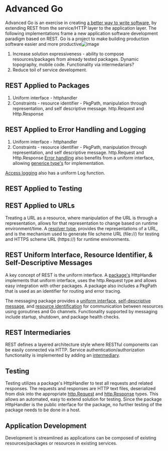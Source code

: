 # Advanced Go

Advanced Go is an exercise in creating [a better way to write software][robpike], by extending REST from the service/HTTP layer to the application layer. The following implementations frame a new application software development paradigm based on REST. 
Go is a project to make building production software easier and more productive![image](https://github.com/advanced-go/advanced-go/assets/150920695/d354c4dd-5861-45cd-a2bb-9690625691f7)

1. Increase solution expressiveness - ability to compose resources/packages from already tested packages. Dynamic topography, mobile code. Functionality via intermedariars?
2. Reduce toil of service development.

## REST Applied to Packages
1. Uniform interface - httphandler
2. Constraints - resource identifier - PkgPath, manipulation through representation, and self descriptive message. http.Request and Http.Response


## REST Applied to Error Handling and Logging
1. Uniform interface - httphandler
2. Constraints - resource identifier - PkgPath, manipulation through representation, and self descriptive message. http.Request and Http.Response
[Error handling][errorhandler] also benefits from a uniform interface, allowing [generice type's][loghandler] for implementation. 

[Access logging][logger] also has a uniform Log function.  

## REST Applied to Testing

## REST Applied to URLs
Treating a URL as a resource, where manipulation of the URL is through a representation, allows for that representation to change based on runtime environment/time. A [resolver type][resolver], provides the representations of a URL, and is the mechanism used to generate file scheme URL (file://) for testing and HTTPS scheme URL (https://) for runtime environments.


## REST Uniform Interface, Resource Identifier, & Self-Descriptive Messages
A key concept of REST is the uniform interface. A [package's][domainservice] HttpHandler implements that uniform interface, uses the http.Request type and allows easy integration with other packages. A package also includes a PkgPath that is used as an identifier for routing and error tracing.

The messaging package provides a [uniform interface][msgsend], [self-descriptive message][msgcore], and [resource identification][msgcore] for communication between resources using goroutines and Go channels. Functionality supported by messaging include startup, shutdown, and package health checks.



## REST Intermediaries
REST defines a layered architecture style where RESTful components can be easily connected via HTTP. Service authentication/authorization functionality is implemented by adding an [intermediary][intermediary].


## Testing
Testing utilizes a package's HttpHandler to test all requests and related responses. The requests and responses are HTTP text files, deserialized from disk into the appropriate [http.Request][httprequest] and [http.Response][httpresponse] types. This allows an automated, easy to extend solution for testing. Since the package HttpHandler is the public interface for the package, no further testing of the package needs to be done in a host.  

## Application Development
Development is streamlined as applications can be composed of existing resources/packages or resources in existing services. 

[robpike]: <https://thenewstack.io/golang-co-creator-rob-pike-what-go-got-right-and-wrong>
[errorhandler]: <https://pkg.go.dev/github.com/advanced-go/core/runtime#ErrorHandler>
[loghandler]: <https://pkg.go.dev/github.com/advanced-go/core/runtime#Log>
[msgcore]: <https://pkg.go.dev/github.com/advanced-go/core/messaging#Message>
[msgsend]: <https://pkg.go.dev/github.com/advanced-go/core/messaging#SendFunc>
[domainservice]: <https://pkg.go.dev/github.com/advanced-go/example-domain/service>
[logger]: <https://pkg.go.dev/github.com/advanced-go/core/access#Log>
[intermediary]: <https://pkg.go.dev/github.com/advanced-go/core/host#ServeHTTPFunc>
[httprequest]: <https://pkg.go.dev/net/http#Request>
[httpresponse]: <https://pkg.go.dev/net/http#Response>
[resolver]: <https://pkg.go.dev/github.com/advanced-go/core/uri#Resolver>

<!--
### Hi there 👋


**advanced-go/advanced-go** is a ✨ _special_ ✨ repository because its `README.md` (this file) appears on your GitHub profile.

Here are some ideas to get you started:

- 🔭 I’m currently working on ...
- 🌱 I’m currently learning ...
- 👯 I’m looking to collaborate on ...
- 🤔 I’m looking for help with ...
- 💬 Ask me about ...
- 📫 How to reach me: ...
- 😄 Pronouns: ...
- ⚡ Fun fact: ...
-->
